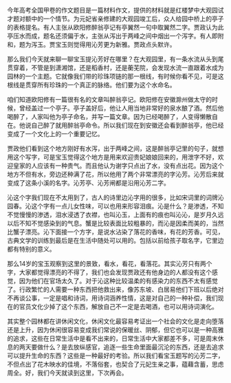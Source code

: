 
今年高考全国甲卷的作文题目是一篇材料作文，提供的材料就是红楼梦中大观园试才题对额中的一个情节。为元妃省亲修建的大观园竣工后，众人给园中桥上的亭子的表格提名。有人主张从欧阳修醉翁亭记有亭翼然一句中取翼然二字。贾政认为此亭压水而成，题名还须偏于水，主张从泻出于两峰之间中烟出一个泻字。有人即附和，题为泻玉。贾宝玉则觉得用沁芳更为新雅。贾政点头默许。

那么我们今天就来聊一聊宝玉提沁芳好在哪里？在大观园里，有一条水流从头到尾贯穿着，不管是到潇湘馆，还是稻香村，还是蘅芜院，会发现水流一直跟着水成为园林的一个主题。它就像我们带的珍珠项链的那一根线，有时候你看不见，可是这根线是贯穿所有珍珠的一个真正的脉络。他们要为这个水命名。

咱们知道欧阳修有一篇很有名的文章叫醉翁亭记。欧阳修在安徽滁州做太守的时候，曾经盖过一个亭子。亭子盖好后，他让人用当地非常好的泉水酿了酒。然后他喝醉了，人家叫他为亭子命名，并写一篇文章。因为已经喝醉了，人变得懒散自在。他说自己醉了就用醉翁亭命令。所以我们现在到安徽还会看到醉翁亭，他已经变成了一个文化上的一个重要记忆。

贾政他们看到这个地方刚好有水泻，出于两峰之间，这是醉翁亭记里的句子，就想用这个写字，可是宝玉觉得这个地方是用来欢迎贵妃娘娘回来的，用泄字不好，欢迎皇家的人应该有一种贵气。而且他认为谢字只点出了水，没有点出花。因为这个地方不但有水，旁边还种满了花，所以他用了两个非常漂亮的字沁芳。沁芳后来就变成了这条小溪的名字。沁芳亭、沁芳闸都是沿用沁芳二字。

沁这个字我们现在不太用到了，古人的诗里边沁字用的很多，比如宋词里的词牌沁园春。沁这个字有一点儿女性味，可以也用来形容泪痕。沁是什么？是渗透，不知不觉慢慢的渗透，泪水浸透了衣襟，也叫沁玉，上面有的痕也叫沁沁，是岁月久远以后不知不觉感染到的气息。蟹是比较表面比较粗暴的，而沁是因柔而美的，当然比蟹子漂亮。沁下面接一个方字，是说水沾染了落花的香味，有花的芳香。可见，古典文学的训练到最后是在生活中随处可以用的。包括以前给孩子取名字，它里边都有特别的意义。

那么14岁的宝玉观察到这里的景致，看水，看花，看落花。其实沁芳只有两个字，大家都觉得漂亮的不得了，我们也会发现贾政还有他身边的人都没有这个感觉，因为他们在官场太久了。对于沁这种比较温柔的有感染力的东西不太有感觉了。行政繁忙的人需要一种东西把他救出来，像苏东坡、白居易他们下班以后绝对不再谈公事，一定是唱和诗词，用诗词涵养性情，这是对自己的一种补偿，我们现在的官员文化少掉了这个东西，解放自己不一定是去喝酒，也可以用诗词演化。

其实整个园林都在讲休闲文化，休闲文化最容易考证出一个社会的文化是走向堕落还是上升，因为休闲很容易变成我们常说的保暖丝、阴郁，但它也可以是一种高雅的追求，这些在日常生活中是看不出来的，日常生活中大家都差不多，可是周末休息的两天要做什么？是去放纵感官，追逐一些生命里面最沉沦的东西，还是去追求可以提升生命的东西？这些是一种最好的考验。所以我们看宝玉题写的沁芳二字，不但点出了花木映水的佳境，不落俗套，也契合了元妃生亲之事，蕴藉含蓄，思虑周全。好，我们今天就读到这里，下次再会。


